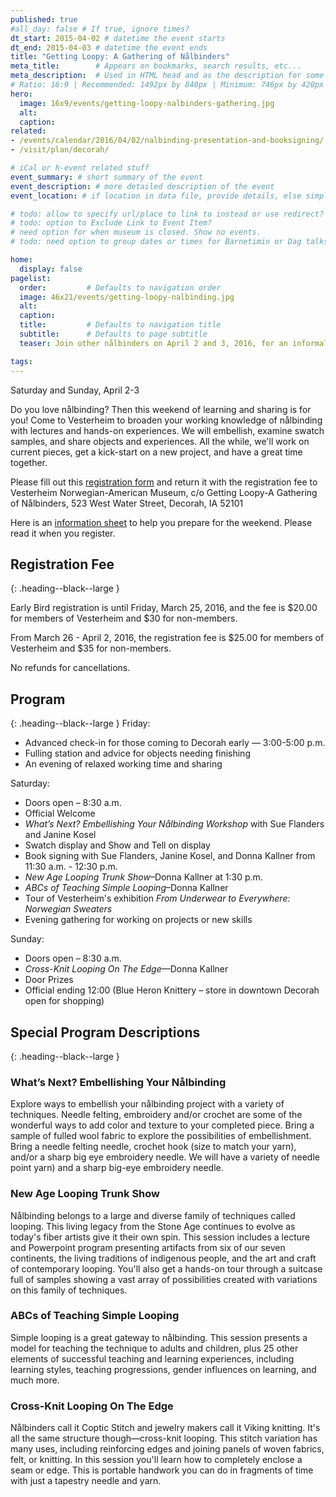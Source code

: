 ```yaml
---
published: true
#all_day: false # If true, ignore times?
dt_start: 2015-04-02 # datetime the event starts
dt_end: 2015-04-03 # datetime the event ends
title: "Getting Loopy: A Gathering of Nålbinders" 
meta_title:        # Appears on bookmarks, search results, etc...
meta_description:  # Used in HTML head and as the description for some search engines
# Ratio: 16:9 | Recommended: 1492px by 840px | Minimum: 746px by 420px
hero:
  image: 16x9/events/getting-loopy-nalbinders-gathering.jpg
  alt: 
  caption:
related:
- /events/calendar/2016/04/02/nalbinding-presentation-and-booksigning/
- /visit/plan/decorah/

# iCal or h-event related stuff
event_summary: # short summary of the event
event_description: # more detailed description of the event
event_location: # if location in data file, provide details, else simply this.

# todo: allow to specify url/place to link to instead or use redirect? Thinking for special exihibits or regular events
# todo: option to Exclude Link to Event Item?
# need option for when museum is closed. Show no events.
# todo: need option to group dates or times for Barnetimin or Dag talks during Nordic Fest?

home:
  display: false
pagelist:
  order:         # Defaults to navigation order
  image: 46x21/events/getting-loopy-nalbinding.jpg 
  alt:
  caption: 
  title:         # Defaults to navigation title
  subtitle:      # Defaults to page subtitle
  teaser: Join other nålbinders on April 2 and 3, 2016, for an informal, creative weekend together. More information coming soon. 

tags:   
---
```

Saturday and Sunday, April 2-3

Do you love nålbinding? Then this weekend of learning and sharing is for you! Come to Vesterheim to broaden your working knowledge of nålbinding with lectures and hands-on experiences. We will embellish, examine swatch samples, and share objects and experiences. All the while, we'll work on current pieces, get a kick-start on a new project, and have a great time together.

Please fill out this [registration form](/events/forms/getty-loopy-nalbinding-registration.pdf) and return it with the registration fee to Vesterheim Norwegian-American Museum, c/o Getting Loopy-A Gathering of Nålbinders, 523 West Water Street, Decorah, IA 52101

Here is an [information sheet](/events/forms/getty-loopy-nalbinding-info.pdf) to help you prepare for the weekend. Please read it when you register.


Registration Fee
---------
{: .heading--black--large }

Early Bird registration is until Friday, March 25, 2016, and the fee is $20.00 for members of Vesterheim and $30 for non-members.

From March 26 - April 2, 2016, the registration fee is $25.00 for members of Vesterheim and $35 for non-members.

No refunds for cancellations.

Program 
---------
{: .heading--black--large }
Friday: 

* Advanced check-in for those coming to Decorah early — 3:00-5:00 p.m.
* Fulling station and advice for objects needing finishing
* An evening of relaxed working time and sharing

Saturday: 

* Doors open – 8:30 a.m.
* Official Welcome
* _What’s Next? Embellishing Your Nålbinding Workshop_ with Sue Flanders and Janine Kosel 
* Swatch display and Show and Tell on display
* Book signing with Sue Flanders, Janine Kosel, and Donna Kallner from 11:30 a.m. - 12:30 p.m.
* _New Age Looping Trunk Show_–Donna Kallner at 1:30 p.m.
* _ABCs of Teaching Simple Looping_–Donna Kallner
* Tour of Vesterheim's exhibition _From Underwear to Everywhere: Norwegian Sweaters_
* Evening gathering for working on projects or new skills
  
Sunday: 

* Doors open – 8:30 a.m.
* _Cross-Knit Looping On The Edge_—Donna Kallner
* Door Prizes 
* Official ending 12:00 (Blue Heron Knittery – store in downtown Decorah open for shopping)
  
Special Program Descriptions
---------
{: .heading--black--large }

### What’s Next? Embellishing Your Nålbinding 

Explore ways to embellish your nålbinding project with a variety of techniques. Needle felting, embroidery and/or crochet are some of the wonderful ways to add color and texture to your completed piece. Bring a sample of fulled wool fabric to explore the possibilities of embellishment. Bring a needle felting needle, crochet hook (size to match your yarn), and/or a sharp big eye embroidery needle. We will have a variety of needle point yarn) and a sharp big-eye embroidery needle.

### New Age Looping Trunk Show

Nålbinding belongs to a large and diverse family of techniques called looping. This living legacy from the Stone Age continues to evolve as today's fiber artists give it their own spin. This session includes a lecture and Powerpoint program presenting artifacts from six of our seven continents, the living traditions of indigenous people, and the art and craft of contemporary looping. You'll also get a hands-on tour through a suitcase full of samples showing a vast array of possibilities created with variations on this family of techniques.

### ABCs of Teaching Simple Looping 

Simple looping is a great gateway to nålbinding. This session presents a model for teaching the technique to adults and children, plus 25 other elements of successful teaching and learning experiences, including learning styles, teaching progressions, gender influences on learning, and much more. 

### Cross-Knit Looping On The Edge

Nålbinders call it Coptic Stitch and jewelry makers call it Viking knitting. It's all the same structure though—cross-knit looping. This stitch variation has many uses, including reinforcing edges and joining panels of woven fabrics, felt, or knitting. In this session you'll learn how to completely enclose a seam or edge. This is portable handwork you can do in fragments of time with just a tapestry needle and yarn. 